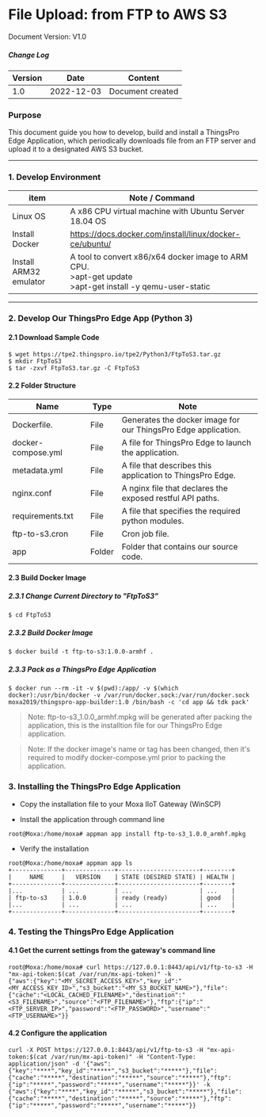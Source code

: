 # File Upload: from FTP to AWS S3

Document Version: V1.0

##### Change Log

| Version | Date       | Content                        |
| ------- | ---------- | ------------------------------ |
| 1.0     | 2022-12-03 | Document created               |



### Purpose

This document guide you how to develop, build and install a ThingsPro Edge Application, which periodically downloads file from an FTP server and upload it to a designated AWS S3 bucket.

------

### 1. Develop Environment

| item                   | Note / Command                                               |
| ---------------------- | ------------------------------------------------------------ |
| Linux OS               | A x86 CPU virtual machine with Ubuntu Server 18.04 OS        |
| Install Docker         | https://docs.docker.com/install/linux/docker-ce/ubuntu/      |
| Install ARM32 emulator | A tool to convert x86/x64 docker image to ARM CPU. <br />>apt-get update<br />>apt-get install -y qemu-user-static |

------

### 2. Develop Our ThingsPro Edge App (Python 3)

#### 2.1 Download Sample Code

```
$ wget https://tpe2.thingspro.io/tpe2/Python3/FtpToS3.tar.gz
$ mkdir FtpToS3
$ tar -zxvf FtpToS3.tar.gz -C FtpToS3
```

#### 2.2 Folder Structure

| Name                | Type    | Note                                                             |
| ------------------- | ------- | ---------------------------------------------------------------- |
| Dockerfile.         | File    | Generates the docker image for our ThingsPro Edge application.   |
| docker-compose.yml  | File    | A file for ThingsPro Edge to launch the application.             |
| metadata.yml        | File    | A file that describes this application to ThingsPro Edge.        |
| nginx.conf          | File    | A nginx file that declares the exposed restful API paths.        |
| requirements.txt    | File    | A file that specifies the required python modules.               |
| ftp-to-s3.cron      | File    | Cron job file.                                                   |
| app                 | Folder  | Folder that contains our source code.                            |

#### 2.3 Build Docker Image

##### 2.3.1 Change Current Directory to "FtpToS3"

```
$ cd FtpToS3
```

##### 2.3.2 Build Docker Image

```
$ docker build -t ftp-to-s3:1.0.0-armhf .
```

##### 2.3.3 Pack as a ThingsPro Edge Application

```
$ docker run --rm -it -v $(pwd):/app/ -v $(which docker):/usr/bin/docker -v /var/run/docker.sock:/var/run/docker.sock moxa2019/thingspro-app-builder:1.0 /bin/bash -c 'cd app && tdk pack'
```

> Note: ftp-to-s3_1.0.0_armhf.mpkg will be generated after packing the application, this is the installtion file for our ThingsPro Edge application.

> Note: If the docker image's name or tag has been changed, then it's required to modify docker-compose.yml prior to packing the application.

### 3. Installing the ThingsPro Edge Application

- Copy the installation file to your Moxa IIoT Gateway (WinSCP)

- Install the application through command line

```
root@Moxa:/home/moxa# appman app install ftp-to-s3_1.0.0_armhf.mpkg
```

- Verify the installation

```
root@Moxa:/home/moxa# appman app ls
+--------------+--------------+-----------------------+--------+
|     NAME     |   VERSION    | STATE (DESIRED STATE) | HEALTH |
+--------------+--------------+-----------------------+--------+
|...           | ...          | ...                   | ...    |
| ftp-to-s3    | 1.0.0        | ready (ready)         | good   |
|...           | ...          | ...                   | ...    |
+--------------+--------------+-----------------------+--------+
```

### 4. Testing the ThingsPro Edge Application

#### 4.1 Get the current settings from the gateway's command line

```
root@Moxa:/home/moxa# curl https://127.0.0.1:8443/api/v1/ftp-to-s3 -H "mx-api-token:$(cat /var/run/mx-api-token)" -k
{"aws":{"key":"<MY_SECRET_ACCESS_KEY>","key_id":"<MY_ACCESS_KEY_ID>","s3_bucket":"<MY_S3_BUCKET_NAME>"},"file":{"cache":"<LOCAL_CACHED_FILENAME>","destination":"<S3_FILENAME>","source":"<FTP_FILENAME>"},"ftp":{"ip":"<FTP_SERVER_IP>","password":"<FTP_PASSWORD>","username":"<FTP_USERNAME>"}}
```

#### 4.2 Configure the application

```
curl -X POST https://127.0.0.1:8443/api/v1/ftp-to-s3 -H "mx-api-token:$(cat /var/run/mx-api-token)" -H "Content-Type: application/json" -d '{"aws":{"key":"****","key_id":"*****","s3_bucket":"*****"},"file":{"cache":"*****","destination":"*****","source":"*****"},"ftp":{"ip":"*****","password":"*****","username":"*****"}}' -k
{"aws":{"key":"****","key_id":"*****","s3_bucket":"*****"},"file":{"cache":"*****","destination":"*****","source":"*****"},"ftp":{"ip":"*****","password":"*****","username":"*****"}}
```